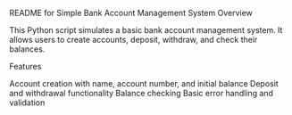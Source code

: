 README for Simple Bank Account Management System
Overview

This Python script simulates a basic bank account management system. It allows users to create accounts, deposit, withdraw, and check their balances.

Features

Account creation with name, account number, and initial balance
Deposit and withdrawal functionality
Balance checking
Basic error handling and validation
